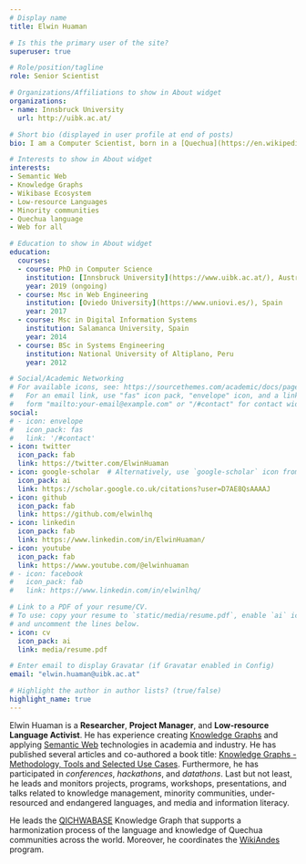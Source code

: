 ```yaml
---
# Display name
title: Elwin Huaman

# Is this the primary user of the site?
superuser: true

# Role/position/tagline
role: Senior Scientist

# Organizations/Affiliations to show in About widget
organizations:
- name: Innsbruck University
  url: http://uibk.ac.at/

# Short bio (displayed in user profile at end of posts)
bio: I am a Computer Scientist, born in a [Quechua](https://en.wikipedia.org/wiki/Quechuan_languages) Community in [Peru](https://en.wikipedia.org/wiki/Peru). I do research, teaching, and project management.

# Interests to show in About widget
interests:
- Semantic Web
- Knowledge Graphs
- Wikibase Ecosystem
- Low-resource Languages
- Minority communities
- Quechua language
- Web for all

# Education to show in About widget
education:
  courses:
  - course: PhD in Computer Science
    institution: [Innsbruck University](https://www.uibk.ac.at/), Austria
    year: 2019 (ongoing)
  - course: Msc in Web Engineering
    institution: [Oviedo University](https://www.uniovi.es/), Spain
    year: 2017
  - course: Msc in Digital Information Systems
    institution: Salamanca University, Spain
    year: 2014
  - course: BSc in Systems Engineering 
    institution: National University of Altiplano, Peru
    year: 2012

# Social/Academic Networking
# For available icons, see: https://sourcethemes.com/academic/docs/page-builder/#icons
#   For an email link, use "fas" icon pack, "envelope" icon, and a link in the
#   form "mailto:your-email@example.com" or "/#contact" for contact widget.
social:
# - icon: envelope
#   icon_pack: fas
#   link: '/#contact'
- icon: twitter
  icon_pack: fab
  link: https://twitter.com/ElwinHuaman
- icon: google-scholar  # Alternatively, use `google-scholar` icon from `ai` icon pack
  icon_pack: ai
  link: https://scholar.google.co.uk/citations?user=D7AE8QsAAAAJ
- icon: github
  icon_pack: fab
  link: https://github.com/elwinlhq
- icon: linkedin
  icon_pack: fab
  link: https://www.linkedin.com/in/ElwinHuaman/
- icon: youtube
  icon_pack: fab
  link: https://www.youtube.com/@elwinhuaman
# - icon: facebook
#   icon_pack: fab
#   link: https://www.linkedin.com/in/elwinlhq/

# Link to a PDF of your resume/CV.
# To use: copy your resume to `static/media/resume.pdf`, enable `ai` icons in `params.toml`, 
# and uncomment the lines below.
- icon: cv
  icon_pack: ai
  link: media/resume.pdf

# Enter email to display Gravatar (if Gravatar enabled in Config)
email: "elwin.huaman@uibk.ac.at"

# Highlight the author in author lists? (true/false)
highlight_name: true
---
```


Elwin Huaman is a **Researcher**, **Project Manager**, and **Low-resource Language Activist**. He has experience creating [Knowledge Graphs](https://link.springer.com/book/10.1007/978-3-030-37439-6) and applying [Semantic Web]() technologies in academia and industry. He has published several articles and co-authored a book title: [Knowledge Graphs - Methodology, Tools and Selected Use Cases](https://link.springer.com/book/10.1007/978-3-030-37439-6). Furthermore, he has participated in _conferences_, _hackathons_, and _datathons_. Last but not least, he leads and monitors projects, programs, workshops, presentations, and talks related to knowledge management, minority communities, under-resourced and endangered languages, and media and information literacy.

He leads the [QICHWABASE](https://qichwa.wikibase.cloud/) Knowledge Graph that supports a harmonization process of the language and knowledge of Quechua communities across the world. Moreover, he coordinates the [WikiAndes](https://elwin.huamanquispe.com/project/wikiandes/) program.
<!-- {{< icon name="download" pack="fas" >}} Download my {{< staticref "media/resume.pdf" "newtab" >}}resumé{{< /staticref >}}. -->